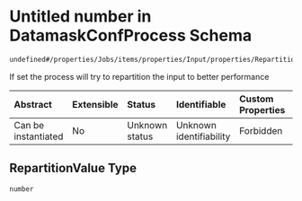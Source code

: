 # Untitled number in DatamaskConfProcess Schema

```txt
undefined#/properties/Jobs/items/properties/Input/properties/RepartitionValue
```

If set the process will try to repartition the input to better performance

| Abstract            | Extensible | Status         | Identifiable            | Custom Properties | Additional Properties | Access Restrictions | Defined In                                                                |
| :------------------ | :--------- | :------------- | :---------------------- | :---------------- | :-------------------- | :------------------ | :------------------------------------------------------------------------ |
| Can be instantiated | No         | Unknown status | Unknown identifiability | Forbidden         | Allowed               | none                | [datamask.schema.json\*](out/datamask.schema.json "open original schema") |

## RepartitionValue Type

`number`
